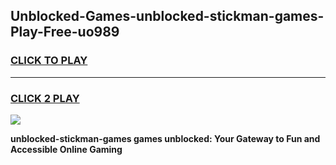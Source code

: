 
## Unblocked-Games-unblocked-stickman-games-Play-Free-uo989
<h3>
<a href="https://premium76.site?title=unblocked-stickman-games&ref=18A1">CLICK TO PLAY</a></h3>
<hr>

<h3>
<a href="https://premium76.site?title=unblocked-stickman-games&ref=18A1">CLICK 2 PLAY</a>
  
</h3>

<a href="https://premium76.site?title=unblocked-stickman-games&ref=18A1"><img src="https://clearcache.store/games.png"></a>


**unblocked-stickman-games games unblocked: Your Gateway to Fun and Accessible Online Gaming**
